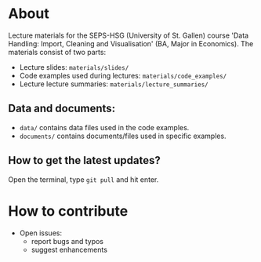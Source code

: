 
# About
Lecture materials for the SEPS-HSG (University of St. Gallen) course 'Data Handling: Import, Cleaning and Visualisation' (BA, Major in Economics). The materials consist of two parts:

 - Lecture slides: `materials/slides/`
 - Code examples used during lectures: `materials/code_examples/`
 - Lecture lecture summaries: `materials/lecture_summaries/`

## Data and documents:

 - `data/` contains data files used in the code examples.
 - `documents/` contains documents/files used in specific examples.


## How to get the latest updates?

Open the terminal, type
`git pull`
and hit enter.


# How to contribute

- Open issues:
  - report bugs and typos
  - suggest enhancements

